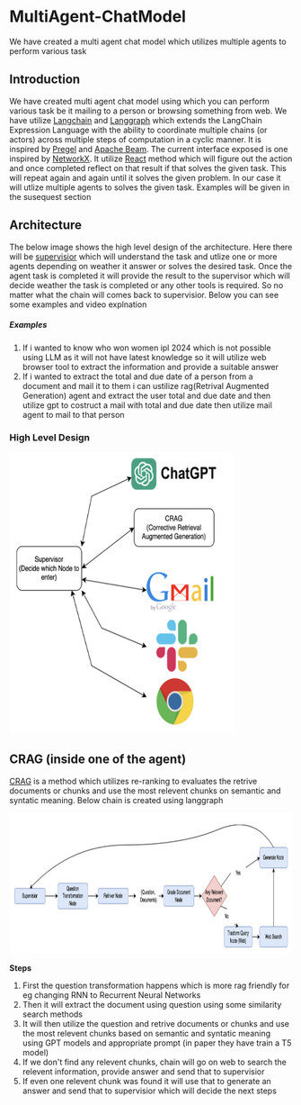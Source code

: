 # MultiAgent-ChatModel
We have created a multi agent chat model which utilizes multiple agents to perform various task

## Introduction
We have created multi agent chat model using which you can perform various task be it mailing to a person or browsing something from web. We have utilize [Langchain](https://python.langchain.com/docs/get_started/quickstart/) and [Langgraph](https://python.langchain.com/docs/langgraph/) which extends the LangChain Expression Language with the ability to coordinate multiple chains (or actors) across multiple steps of computation in a cyclic manner. It is inspired by [Pregel](https://research.google/pubs/pregel-a-system-for-large-scale-graph-processing/) and [Apache Beam](https://beam.apache.org/). The current interface exposed is one inspired by [NetworkX](https://networkx.org/documentation/latest/). It utilize [React](https://arxiv.org/pdf/2210.03629.pdf) method which will figure out the action and once completed reflect on that result if that solves the given task. This will repeat again and again until it solves the given problem. In our case it will utlize multiple agents to solves the given task. Examples will be given in the susequest section


## Architecture 
The below image shows the high level design of the architecture. Here there will be [supervisior](https://github.com/langchain-ai/langgraph/blob/main/examples/multi_agent/agent_supervisor.ipynb) which will understand the task and utlize one or more agents depending on weather it answer or solves the desired task. Once the agent task is completed it will provide the result to the supervisor which will decide weather the task is completed or any other tools is required. So no matter what the chain will comes back to supervisior. Below you can see some examples and video explnation

##### Examples
1. If i wanted to know who won women ipl 2024 which is not possible using LLM as it will not have latest knowledge so it will utilize web browser tool to extract the information and provide a suitable answer
2. If i wanted to extract the total and due date of a person from a document and mail it to them i can ustilize rag(Retrival Augmented Generation) agent and extract the user total and due date and then utilize gpt to costruct a mail with total and due date then utilize mail agent to mail to that person

### High Level Design
<img src="https://github.com/usama8199/MultiAgent-ChatModel/blob/main/Image/Overview.png" width="400" height="500"/>

## CRAG (inside one of the agent)
[CRAG](https://arxiv.org/pdf/2401.15884.pdf) is a method which utilizes re-ranking to evaluates the retrive documents or chunks and use the most relevent chunks on semantic and syntatic meaning. Below chain is created using langgraph


<img src="https://github.com/usama8199/MultiAgent-ChatModel/blob/main/Image/CRAG.png" width="1400" height="250"/>

**Steps**
1. First the question transformation happens which is more rag friendly for eg changing RNN to Recurrent Neural Networks
2. Then it will extract the document using question using some similarity search methods
3. It will then utilize the question and retrive documents or chunks and use the most relevent chunks based on semantic and syntatic meaning using GPT models and appropriate prompt (in paper they have train a T5 model)
4. If we don't find any relevent chunks, chain will go on web to search the relevent information, provide answer and send that to supervisior
5. If even one relevent chunk was found it will use that to generate an answer and send that to supervisior which will decide the next steps
